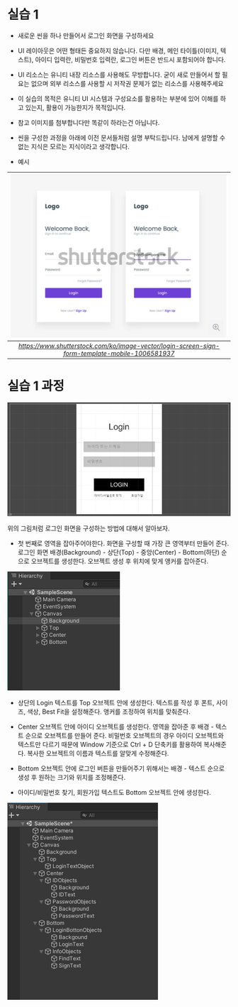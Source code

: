 # 실습 1

* 새로운 씬을 하나 만들어서 로그인 화면을 구성하세요

* UI 레이아웃은 어떤 형태든 중요하지 않습니다. 다만 배경, 메인 타이틀(이미지, 텍스트), 아이디 입력란, 비밀번호 입력란, 로그인 버튼은 반드시 포함되어야 합니다.

* UI 리소스는 유니티 내장 리소스를 사용해도 무방합니다. 굳이 새로 만들어서 할 필요는 없으며 외부 리소스를 사용할 시 저작권 문제가 없는 리소스를 사용해주세요

* 이 실습의 목적은 유니티 UI 시스템과 구성요소를 활용하는 부분에 있어 이해를 하고 있는지, 활용이 가능한지가 목적입니다.

* 참고 이미지를 첨부합니다만 똑같이 하라는건 아닙니다.

* 씬을 구성한 과정을 아래에 이전 문서들처럼 설명 부탁드립니다. 남에게 설명할 수 없는 지식은 모르는 지식이라고 생각합니다.

* 예시

| ![](./Images/UIPractice_1.PNG) |
|:--:|
| *https://www.shutterstock.com/ko/image-vector/login-screen-sign-form-template-mobile-1006581937* |



# 실습 1 과정

![](./Images/Unity_Test_1.png)

위의 그림처럼 로그인 화면을 구성하는 방법에 대해서 알아보자.

* 첫 번째로 영역을 잡아주어야한다. 화면을 구성할 때 가장 큰 영역부터 만들어 준다. 로그인 화면 배경(Background) - 상단(Top) - 중앙(Center) - Bottom(하단) 순으로 오브젝트를 생성한다. 오브젝트 생성 후 위치에 맞게 앵커를 잡아준다.

![](./Images/Unity_Test_2.png)

* 상단의 Login 텍스트를 Top 오브젝트 안에 생성한다. 텍스트를 작성 후 폰트, 사이즈, 색상, Best Fit을 설정해준다. 앵커를 조정하여 위치를 맞춰준다.

* Center 오브젝트 안에 아이디 오브젝트를 생성한다. 영역을 잡아준 후 배경 - 텍스트 순으로 오브젝트를 만들어 준다. 비밀번호 오브젝트의 경우 아이디 오브젝트와 텍스트만 다르기 때문에 Window 기준으로 Ctrl + D 단축키를 활용하여 복사해준다. 복사한 오브젝트의 이름과 텍스트를 알맞게 수정해준다.

* Bottom 오브젝트 안에 로그인 버튼을 만들어주기 위해서는 배경 - 텍스트 순으로 생성 후 원하는 크기와 위치를 조정해준다.

* 아이디/비밀번호 찾기, 회원가입 텍스트도 Bottom 오브젝트 안에 생성한다.

![](./Images/Unity_Test_4.png)
